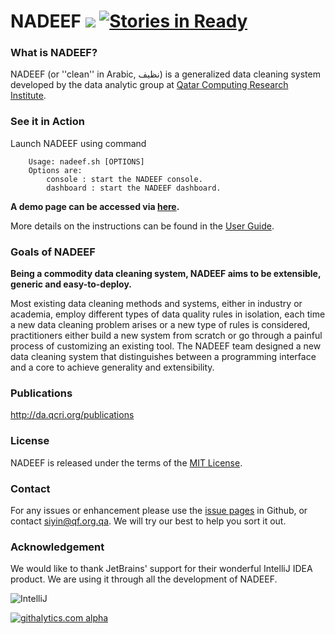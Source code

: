 
# NADEEF <img src="https://travis-ci.org/Qatar-Computing-Research-Institute/NADEEF.png" />  [![Stories in Ready](https://badge.waffle.io/qatar-computing-research-institute/nadeef.png?label=ready&title=Ready)](https://waffle.io/qatar-computing-research-institute/nadeef)

### What is NADEEF?

NADEEF (or ''clean'' in Arabic, نظيف) is a generalized data cleaning system developed by the data analytic group at [Qatar Computing Research Institute](da.qcri.org). 

### See it in Action

Launch NADEEF using command 
```
    Usage: nadeef.sh [OPTIONS]
    Options are:
        console : start the NADEEF console.
        dashboard : start the NADEEF dashboard.
```

**A demo page can be accessed via [here](http://bit.ly/nadeef0).**

More details on the instructions can be found in the [User Guide](https://github.com/daqcri/NADEEF/wiki/User-Guide).

### Goals of NADEEF

**Being a commodity data cleaning system, NADEEF aims to be extensible, generic and easy-to-deploy.**

Most existing data cleaning methods and systems, either in industry or academia,
employ different types of data quality rules in isolation, each time a new data cleaning problem arises or
a new type of rules is considered, practitioners either build a new system from scratch or go through a painful
process of customizing an existing tool. The NADEEF team designed a new data cleaning system that distinguishes
between a programming interface and a core to achieve generality and extensibility.

### Publications

http://da.qcri.org/publications

### License

NADEEF is released under the terms of the [MIT License](http://opensource.org/licenses/MIT).

### Contact

For any issues or enhancement please use the [issue pages](https://github.com/daqcri/NADEEF/issues) in Github, 
or contact [siyin@qf.org.qa](mailto:siyin@qf.org.qa). We will try our best to help you sort it out.

### Acknowledgement

We would like to thank JetBrains' support for their wonderful IntelliJ IDEA product. We are using it through all the development of NADEEF.

![IntelliJ](https://www.jetbrains.com/idea/docs/logo_intellij_idea.png)


[![githalytics.com alpha](https://cruel-carlota.gopagoda.com/52403ffdf07e8a16ffb06c7ab492e5df "githalytics.com")](http://githalytics.com/daqcri/NADEEF)

